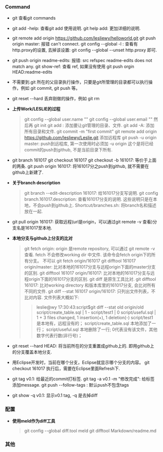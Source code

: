### Command
* git 查看git commands
* git add -help: 查看git add 使用说明.
  git help add:  更加详细的说明.
* git remote add origin https://github.com/lesliewy/helloworld.git 
  git push origin master: 报错 can't connect.
  git config --global -l  : 查看有 http.proxy的设置, 去掉该设置:  git config --global --unset http.proxy 即可.
* git push origin readme-edits: 报错:  src refspec readme-edits does not match any.
  git show-ref:  查看 ref, 如果没有使用  git push orgin HEAD:readme-edits
* 不需要到.git 所在的父目录执行操作，只要是git所管理的目录都可以执行操作，例如 git commit, git push 等。
* git reset --hard 丢弃刚做的操作，例如 git rm
* **上传Work/LESLIE的过程**
  > git config --global user.name ""
  > git config --global user.email ""
  > 然后再
  > git init
  > git add <directory or file>: 添加要让git管理的目录、文件.
  > git add -A: 添加所有目录和文件.
  > git commit -m "first commit"
  > git remote add origin https://github.com/lesliewy/Leslie.git  添加远程库
  > git push -u origin master: push到远程库, 第一次使用时必须加 -u origin 这个是将已经commit的push到github, 不是当前目录下所有.

* git branch 161017
  git checkout 161017
  git checkout -b 161017: 等价于上面的两条.
  git push origin 161017: 将161017分之push到github, 就不需要在github上新建了.

* **关于branch description**
  > git branch --edit-description 161017: 给161017分支写说明. 
  > git config branch.161017.description: 查看161017分支的说明. 这些说明只是在本地，不会push到github上.
  > Shortcut/branches.sh: 将branch名和描述放在一起.

* git pull origin 161017: 获取远程(url是origin，可以通过git remote -v 查看)分支名是161017至本地.

* **本地分支与github上分支的比对**
  > git fetch origin: origin 是remote repository, 可以通过 git remote -v 查看. fetch 不会修改working dir 中文件. 该命令会fetch origin下的所有分支。 不可以 git fetch origin/161017
  > git difftool 161017 origin/master:  比对本地的161017分支与远程origin下面的master分支的区别.
  > git difftool 161017 origin/161017:  比对本地的161017分支与远程origin下面的161017分支的区别. git diff 是原生工具比对.
  > git difftool 161017: 比对working directory 和版本库里的161017分支, 会比对所有不同的文件.
  > git diff --stat 161017 origin/161017:  只列出文件列表，不比对内容. 文件列表大概如下:
  >> leslie@wy 17:30:43:script$git diff --stat old origin/old
  >> script/create_table.sql | 1 -
  >> script/test1            | 0
  >> script/useful.sql       | 1 +
  >> 3 files changed, 1 insertion(+), 1 deletion(-)
  >> script/test1 是本地有，远程没有的；  script/create_table.sql 本地添加了一行； script/useful.sql 本地删除了一行; 0代表没有该文件，其他数字代表行数(非行号)；

* git reset --hard HEAD:  将当前所在的分支重置成github上的. 即用github上的分支覆盖本地分支.

* 用Eclipse开发时，当前在哪个分支，Eclipse就显示哪个分支的内容。 
  git checkout 161017 执行后，需要在Eclipse里面Refresh下.

* git tag v0.1:  给最近的commit打标签.
  git tag -a v0.1 -m "修改完成": 给标签添加message.
  git push --follow-tags :  默认push不包含tags

* git show -q v0.1:  显示v0.1 tag, -q 是去掉diff


### 配置
* **使用meld作为diff工具**
  > git config --global diff.tool meld
  > git difftool Markdown/readme.md

### 其他
